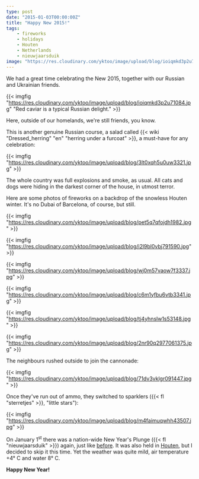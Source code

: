 ```yaml
---
type: post
date: "2015-01-03T00:00:00Z"
title: "Happy New 2015!"
tags:
    - fireworks
    - holidays
    - Houten
    - Netherlands
    - nieuwjaarsduik
image: "https://res.cloudinary.com/yktoo/image/upload/blog/ioiqmkd3p2u71084.jpg"
---
```


We had a great time celebrating the New 2015, together with our Russian and Ukrainian friends.

{{< imgfig "https://res.cloudinary.com/yktoo/image/upload/blog/ioiqmkd3p2u71084.jpg" "Red caviar is a typical Russian delight." >}}

Here, outside of our homelands, we're still friends, you know.

<!--more-->

This is another genuine Russian course, a salad called {{< wiki "Dressed_herring" "en" "herring under a furcoat" >}}, a must-have for any celebration:

{{< imgfig "https://res.cloudinary.com/yktoo/image/upload/blog/3lt0xqh5u0uw3321.jpg" >}}

The whole country was full explosions and smoke, as usual. All cats and dogs were hiding in the darkest corner of the house, in utmost terror.

Here are some photos of fireworks on a backdrop of the snowless Houten winter. It's no Dubai of Barcelona, of course, but still.

{{< imgfig "https://res.cloudinary.com/yktoo/image/upload/blog/pet5q7qfojdh1982.jpg" >}}

{{< imgfig "https://res.cloudinary.com/yktoo/image/upload/blog/i2l9bl0vbj791590.jpg" >}}

{{< imgfig "https://res.cloudinary.com/yktoo/image/upload/blog/wj0m57vaow7f3337.jpg" >}}

{{< imgfig "https://res.cloudinary.com/yktoo/image/upload/blog/c6m1yfbu6vtb3341.jpg" >}}

{{< imgfig "https://res.cloudinary.com/yktoo/image/upload/blog/tj4yhnslw1s53148.jpg" >}}

{{< imgfig "https://res.cloudinary.com/yktoo/image/upload/blog/2nr90q2977061375.jpg" >}}

The neighbours rushed outside to join the cannonade:

{{< imgfig "https://res.cloudinary.com/yktoo/image/upload/blog/71dv3vklgr091447.jpg" >}}

Once they've run out of ammo, they switched to sparklers ({{< fl "sterretjes" >}}, "little stars"):

{{< imgfig "https://res.cloudinary.com/yktoo/image/upload/blog/m4faimuqwhh43507.jpg" >}}

On January 1<sup>st</sup> there was a nation-wide New Year's Plunge ({{< fl "nieuwjaarsduik" >}}) again, just like [before](0171). It was also held in [Houten](http://www.nieuwjaarsduikhouten.nl/), but I decided to skip it this time. Yet the weather was quite mild, air temperature +4° C and water 8° C.

**Happy New Year!**
